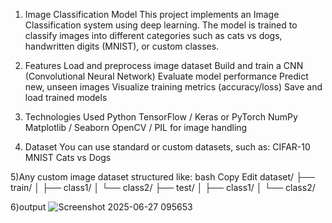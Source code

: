 1) Image Classification Model
This project implements an Image Classification system using deep learning. The model is trained to classify images into different categories such as cats vs dogs, handwritten digits (MNIST), or custom classes.

2) Features
Load and preprocess image dataset
Build and train a CNN (Convolutional Neural Network)
Evaluate model performance
Predict new, unseen images
Visualize training metrics (accuracy/loss)
Save and load trained models

3) Technologies Used
Python
TensorFlow / Keras or PyTorch
NumPy
Matplotlib / Seaborn
OpenCV / PIL for image handling

4) Dataset
You can use standard or custom datasets, such as:
CIFAR-10
MNIST
Cats vs Dogs

5)Any custom image dataset structured like:
bash
Copy
Edit
dataset/
├── train/
│   ├── class1/
│   └── class2/
├── test/
│   ├── class1/
│   └── class2/

6)output
![Screenshot 2025-06-27 095653](https://github.com/user-attachments/assets/d49e36d8-dc83-4382-b991-6590cc09e9ba)

